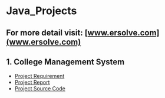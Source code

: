 # Java_Projects
## For more detail visit: [www.ersolve.com](www.ersolve.com)

## 1. College Management System
  - [Project Requirement](https://drive.google.com/file/d/1IOqAZZ0z3GTEgmoky7KXFRhV9thLIhSc/view?usp=sharing)
  - [Project Report](https://drive.google.com/file/d/1IOqAZZ0z3GTEgmoky7KXFRhV9thLIhSc/view?usp=sharing)
  - [Project Source Code](https://github.com/ravindrakumaryadav/database-projects/tree/College_Management_System)

